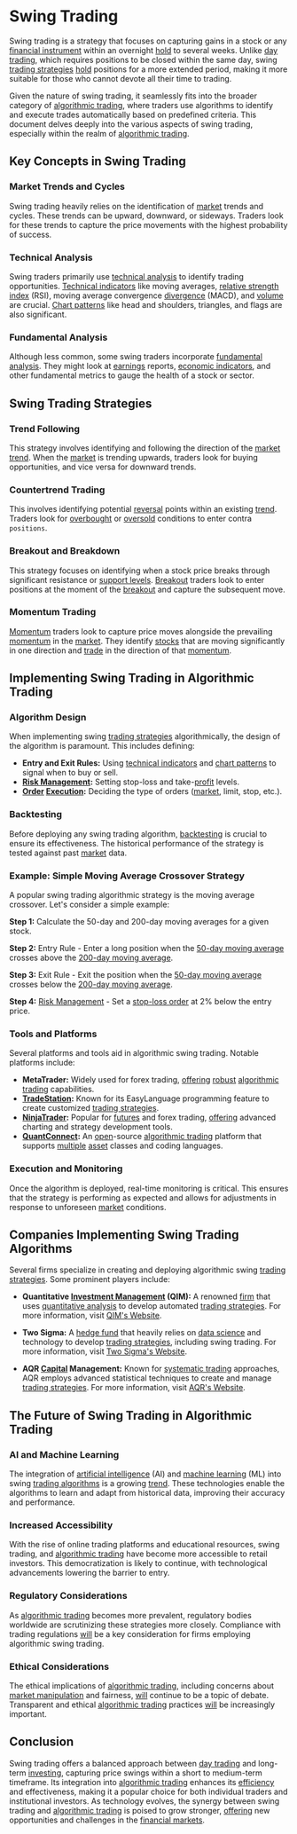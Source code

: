 # Swing Trading

Swing trading is a strategy that focuses on capturing gains in a stock or any [financial instrument](../f/financial_instrument.md) within an overnight [hold](../h/hold.md) to several weeks. Unlike [day trading](../d/day_trading.md), which requires positions to be closed within the same day, swing [trading strategies](../t/trading_strategies.md) [hold](../h/hold.md) positions for a more extended period, making it more suitable for those who cannot devote all their time to trading.

Given the nature of swing trading, it seamlessly fits into the broader category of [algorithmic trading](../a/algorithmic_trading.md), where traders use algorithms to identify and execute trades automatically based on predefined criteria. This document delves deeply into the various aspects of swing trading, especially within the realm of [algorithmic trading](../a/algorithmic_trading.md).

## Key Concepts in Swing Trading

### Market Trends and Cycles
Swing trading heavily relies on the identification of [market](../m/market.md) trends and cycles. These trends can be upward, downward, or sideways. Traders look for these trends to capture the price movements with the highest probability of success.

### Technical Analysis
Swing traders primarily use [technical analysis](../t/technical_analysis.md) to identify trading opportunities. [Technical indicators](../t/technical_indicators.md) like moving averages, [relative strength](../r/relative_strength.md) [index](../i/index_instrument.md) (RSI), moving average convergence [divergence](../d/divergence.md) (MACD), and [volume](../v/volume.md) are crucial. [Chart patterns](../c/chart_patterns.md) like head and shoulders, triangles, and flags are also significant.

### Fundamental Analysis
Although less common, some swing traders incorporate [fundamental analysis](../f/fundamental_analysis.md). They might look at [earnings](../e/earnings.md) reports, [economic indicators](../e/economic_indicators.md), and other fundamental metrics to gauge the health of a stock or sector.

## Swing Trading Strategies

### Trend Following
This strategy involves identifying and following the direction of the [market](../m/market.md) [trend](../t/trend.md). When the [market](../m/market.md) is trending upwards, traders look for buying opportunities, and vice versa for downward trends.

### Countertrend Trading
This involves identifying potential [reversal](../r/reversal.md) points within an existing [trend](../t/trend.md). Traders look for [overbought](../o/overbought.md) or [oversold](../o/oversold.md) conditions to enter contra `positions`.

### Breakout and Breakdown
This strategy focuses on identifying when a stock price breaks through significant resistance or [support levels](../s/support_levels.md). [Breakout](../b/breakout.md) traders look to enter positions at the moment of the [breakout](../b/breakout.md) and capture the subsequent move.

### Momentum Trading
[Momentum](../m/momentum.md) traders look to capture price moves alongside the prevailing [momentum](../m/momentum.md) in the [market](../m/market.md). They identify [stocks](../s/stock.md) that are moving significantly in one direction and [trade](../t/trade.md) in the direction of that [momentum](../m/momentum.md).

## Implementing Swing Trading in Algorithmic Trading

### Algorithm Design
When implementing swing [trading strategies](../t/trading_strategies.md) algorithmically, the design of the algorithm is paramount. This includes defining:
- **Entry and Exit Rules:** Using [technical indicators](../t/technical_indicators.md) and [chart patterns](../c/chart_patterns.md) to signal when to buy or sell.
- **[Risk Management](../r/risk_management.md):** Setting stop-loss and take-[profit](../p/profit.md) levels.
- **[Order](../o/order.md) [Execution](../e/execution.md):** Deciding the type of orders ([market](../m/market.md), limit, stop, etc.).

### Backtesting
Before deploying any swing trading algorithm, [backtesting](../b/backtesting.md) is crucial to ensure its effectiveness. The historical performance of the strategy is tested against past [market](../m/market.md) data.

### Example: Simple Moving Average Crossover Strategy
A popular swing trading algorithmic strategy is the moving average crossover. Let's consider a simple example:

**Step 1:** Calculate the 50-day and 200-day moving averages for a given stock.

**Step 2:** Entry Rule - Enter a long position when the [50-day moving average](../1/50-day_moving_average.md) crosses above the [200-day moving average](../1/200-day_moving_average.md).

**Step 3:** Exit Rule - Exit the position when the [50-day moving average](../1/50-day_moving_average.md) crosses below the [200-day moving average](../1/200-day_moving_average.md).

**Step 4:** [Risk Management](../r/risk_management.md) - Set a [stop-loss order](../s/stop-loss_order.md) at 2% below the entry price.

### Tools and Platforms
Several platforms and tools aid in algorithmic swing trading. Notable platforms include:
- **MetaTrader:** Widely used for forex trading, [offering](../o/offering.md) [robust](../r/robust.md) [algorithmic trading](../a/algorithmic_trading.md) capabilities.
- **[TradeStation](../t/tradestation.md):** Known for its EasyLanguage programming feature to create customized [trading strategies](../t/trading_strategies.md).
- **[NinjaTrader](../n/ninjatrader.md):** Popular for [futures](../f/futures.md) and forex trading, [offering](../o/offering.md) advanced charting and strategy development tools.
- **[QuantConnect](../q/quantconnect.md):** An [open](../o/open.md)-source [algorithmic trading](../a/algorithmic_trading.md) platform that supports [multiple](../m/multiple.md) [asset](../a/asset.md) classes and coding languages.

### Execution and Monitoring
Once the algorithm is deployed, real-time monitoring is critical. This ensures that the strategy is performing as expected and allows for adjustments in response to unforeseen [market](../m/market.md) conditions.

## Companies Implementing Swing Trading Algorithms

Several firms specialize in creating and deploying algorithmic swing [trading strategies](../t/trading_strategies.md). Some prominent players include:

- **Quantitative [Investment Management](../i/investment_management.md) (QIM):** A renowned [firm](../f/firm.md) that uses [quantitative analysis](../q/quantitative_analysis.md) to develop automated [trading strategies](../t/trading_strategies.md). For more information, visit [QIM's Website](https://www.qim.com/).

- **Two Sigma:** A [hedge fund](../h/hedge_fund.md) that heavily relies on [data science](../d/data_science_in_trading.md) and technology to develop [trading strategies](../t/trading_strategies.md), including swing trading. For more information, visit [Two Sigma's Website](https://www.twosigma.com/).

- **AQR [Capital](../c/capital.md) Management:** Known for [systematic trading](../s/systematic_trading.md) approaches, AQR employs advanced statistical techniques to create and manage [trading strategies](../t/trading_strategies.md). For more information, visit [AQR's Website](https://www.aqr.com/).

## The Future of Swing Trading in Algorithmic Trading

### AI and Machine Learning
The integration of [artificial intelligence](../a/artificial_intelligence_in_trading.md) (AI) and [machine learning](../m/machine_learning.md) (ML) into swing [trading algorithms](../t/trading_algorithms.md) is a growing [trend](../t/trend.md). These technologies enable the algorithms to learn and adapt from historical data, improving their accuracy and performance.

### Increased Accessibility
With the rise of online trading platforms and educational resources, swing trading, and [algorithmic trading](../a/algorithmic_trading.md) have become more accessible to retail investors. This democratization is likely to continue, with technological advancements lowering the barrier to entry.

### Regulatory Considerations
As [algorithmic trading](../a/algorithmic_trading.md) becomes more prevalent, regulatory bodies worldwide are scrutinizing these strategies more closely. Compliance with trading regulations [will](../w/will.md) be a key consideration for firms employing algorithmic swing trading.

### Ethical Considerations
The ethical implications of [algorithmic trading](../a/algorithmic_trading.md), including concerns about [market manipulation](../m/market_manipulation.md) and fairness, [will](../w/will.md) continue to be a topic of debate. Transparent and ethical [algorithmic trading](../a/algorithmic_trading.md) practices [will](../w/will.md) be increasingly important.

## Conclusion

Swing trading offers a balanced approach between [day trading](../d/day_trading.md) and long-term [investing](../i/investing.md), capturing price swings within a short to medium-term timeframe. Its integration into [algorithmic trading](../a/algorithmic_trading.md) enhances its [efficiency](../e/efficiency.md) and effectiveness, making it a popular choice for both individual traders and institutional investors. As technology evolves, the synergy between swing trading and [algorithmic trading](../a/algorithmic_trading.md) is poised to grow stronger, [offering](../o/offering.md) new opportunities and challenges in the [financial markets](../f/financial_market.md).